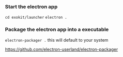 ### Start the electron app

`cd exokit/launcher`
`electron . `

### Package the electron app into a executable

`electron-packager .` this will default to your system

https://github.com/electron-userland/electron-packager
